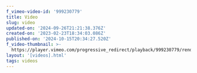 ```yaml
---
f_vimeo-video-id: '999230779'
title: Video
slug: video
updated-on: '2024-09-26T21:21:38.376Z'
created-on: '2023-02-23T18:34:03.086Z'
published-on: '2024-10-15T20:34:27.520Z'
f_video-thumbnail: >-
  https://player.vimeo.com/progressive_redirect/playback/999230779/rendition/720p/file.mp4?loc=external&log_user=0&signature=0f6868b90552b6e308b6d7ea8cee436b104fc53543424221947e7528f64644c7
layout: '[videos].html'
tags: videos
---
```



